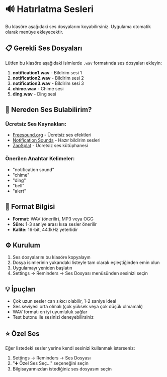 # 🔊 Hatırlatma Sesleri

Bu klasöre aşağıdaki ses dosyalarını koyabilirsiniz. Uygulama otomatik olarak menüye ekleyecektir.

## 📋 Gerekli Ses Dosyaları

Lütfen bu klasöre aşağıdaki isimlerde `.wav` formatında ses dosyaları ekleyin:

1. **notification1.wav** - Bildirim sesi 1
2. **notification2.wav** - Bildirim sesi 2
3. **notification3.wav** - Bildirim sesi 3
4. **chime.wav** - Chime sesi
5. **ding.wav** - Ding sesi

## 🎵 Nereden Ses Bulabilirim?

### Ücretsiz Ses Kaynakları:
- [Freesound.org](https://freesound.org/) - Ücretsiz ses efektleri
- [Notification Sounds](https://notificationsounds.com/) - Hazır bildirim sesleri
- [ZapSplat](https://www.zapsplat.com/) - Ücretsiz ses kütüphanesi

### Önerilen Anahtar Kelimeler:
- "notification sound"
- "chime"
- "ding"
- "bell"
- "alert"

## 📝 Format Bilgisi

- **Format:** WAV (önerilir), MP3 veya OGG
- **Süre:** 1-3 saniye arası kısa sesler önerilir
- **Kalite:** 16-bit, 44.1kHz yeterlidir

## ⚙️ Kurulum

1. Ses dosyalarını bu klasöre kopyalayın
2. Dosya isimlerinin yukarıdaki listeyle tam olarak eşleştiğinden emin olun
3. Uygulamayı yeniden başlatın
4. Settings → Reminders → Ses Dosyası menüsünden sesinizi seçin

## 💡 İpuçları

- Çok uzun sesler can sıkıcı olabilir, 1-2 saniye ideal
- Ses seviyesi orta olmalı (çok yüksek veya çok düşük olmamalı)
- WAV formatı en iyi uyumluluk sağlar
- Test butonu ile sesinizi deneyebilirsiniz

## ⭐ Özel Ses

Eğer listedeki sesler yerine kendi sesinizi kullanmak isterseniz:
1. Settings → Reminders → Ses Dosyası
2. "➕ Özel Ses Seç..." seçeneğini seçin
3. Bilgisayarınızdan istediğiniz ses dosyasını seçin
